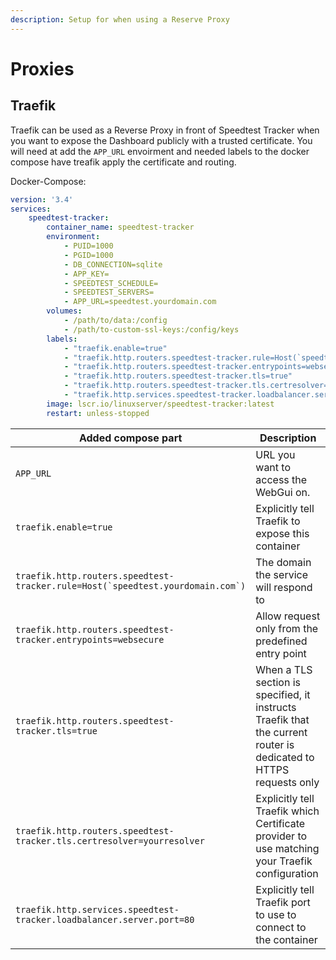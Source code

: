 ```yaml
---
description: Setup for when using a Reserve Proxy 
---
```


# Proxies

## Traefik

Traefik can be used as a Reverse Proxy in front of Speedtest Tracker when you want to expose the Dashboard publicly with a trusted certificate. You will need at add the `APP_URL` envoirment and needed labels to the docker compose have treafik apply the certificate and routing.

Docker-Compose:

```yaml
version: '3.4'
services:
    speedtest-tracker:
        container_name: speedtest-tracker
        environment:
            - PUID=1000
            - PGID=1000
            - DB_CONNECTION=sqlite
            - APP_KEY=
            - SPEEDTEST_SCHEDULE=
            - SPEEDTEST_SERVERS=
            - APP_URL=speedtest.yourdomain.com
        volumes:
            - /path/to/data:/config
            - /path/to-custom-ssl-keys:/config/keys
        labels:
            - "traefik.enable=true"
            - "traefik.http.routers.speedtest-tracker.rule=Host(`speedtest.yourdomain.com`)"
            - "traefik.http.routers.speedtest-tracker.entrypoints=websecure"
            - "traefik.http.routers.speedtest-tracker.tls=true"
            - "traefik.http.routers.speedtest-tracker.tls.certresolver=yourresolver"
            - "traefik.http.services.speedtest-tracker.loadbalancer.server.port=80"
        image: lscr.io/linuxserver/speedtest-tracker:latest
        restart: unless-stopped
```

<table><thead><tr><th width="261">Added compose part </th><th>Description</th></tr></thead><tbody><tr><td><code>APP_URL</code></td><td>URL you want to access the WebGui on.</td></tr><tr><td><code>traefik.enable=true</code></td><td>Explicitly tell Traefik to expose this container</td></tr><tr><td><code>traefik.http.routers.speedtest-tracker.rule=Host(`speedtest.yourdomain.com`)</code></td><td>The domain the service will respond to</td></tr><tr><td><code>traefik.http.routers.speedtest-tracker.entrypoints=websecure</code></td><td>Allow request only from the predefined entry point</td></tr><tr><td><code>traefik.http.routers.speedtest-tracker.tls=true</code></td><td>When a TLS section is specified, it instructs Traefik that the current router is dedicated to HTTPS requests only</td></tr><tr><td><code>traefik.http.routers.speedtest-tracker.tls.certresolver=yourresolver</code></td><td>Explicitly tell Traefik which Certificate provider to use matching your Traefik configuration </td></tr><tr><td><code>traefik.http.services.speedtest-tracker.loadbalancer.server.port=80</code></td><td>Explicitly tell Traefik port to use to connect to the container </td></tr></tbody></table>